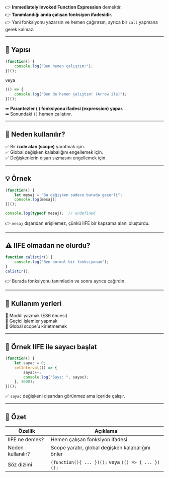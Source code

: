 
👉 **Immediately Invoked Function Expression** demektir.  
👉 **Tanımlandığı anda çalışan fonksiyon ifadesidir.**  
👉 Yani fonksiyonu yazarsın ve hemen çağırırsın, ayrıca bir `call` yapmana gerek kalmaz.

---

## 🔑 **Yapısı**

```js
(function() {
    console.log("Ben hemen çalıştım!");
})();
```

veya

```js
(() => {
    console.log("Ben de hemen çalıştım! (Arrow ile)");
})();
```

➡ **Parantezler ( ) fonksiyonu ifadesi (expression) yapar.**  
➡ Sonundaki `()` hemen çalıştırır.

---

## 🎯 **Neden kullanılır?**

✅ Bir **izole alan (scope)** yaratmak için.  
✅ Global değişken kalabalığını engellemek için.  
✅ Değişkenlerin dışarı sızmasını engellemek için.

---

## 💡 **Örnek**

```js
(function() {
    let mesaj = "Bu değişken sadece burada geçerli";
    console.log(mesaj);
})();

console.log(typeof mesaj);  // undefined
```

👉 `mesaj` dışarıdan erişilemez, çünkü IIFE bir kapsama alanı oluşturdu.

---

## ⚠ **IIFE olmadan ne olurdu?**

```js
function calistir() {
    console.log("Ben normal bir fonksiyonum");
}
calistir();
```

👉 Burada fonksiyonu tanımladın ve sonra ayrıca çağırdın.

---

## 📝 **Kullanım yerleri**

🔹 Modül yazmak (ES6 öncesi)  
🔹 Geçici işlemler yapmak  
🔹 Global scope’u kirletmemek

---

## 🎁 **Örnek IIFE ile sayacı başlat**

```js
(function() {
    let sayac = 0;
    setInterval(() => {
        sayac++;
        console.log("Sayı: ", sayac);
    }, 1000);
})();
```

✅ `sayac` değişkeni dışarıdan görünmez ama içeride çalışır.

---

## 🌟 **Özet**

| Özellik           | Açıklama                                           |
| ----------------- | -------------------------------------------------- |
| IIFE ne demek?    | Hemen çalışan fonksiyon ifadesi                    |
| Neden kullanılır? | Scope yaratır, global değişken kalabalığını önler  |
| Söz dizimi        | `(function(){ ... })();` veya `(() => { ... })();` |